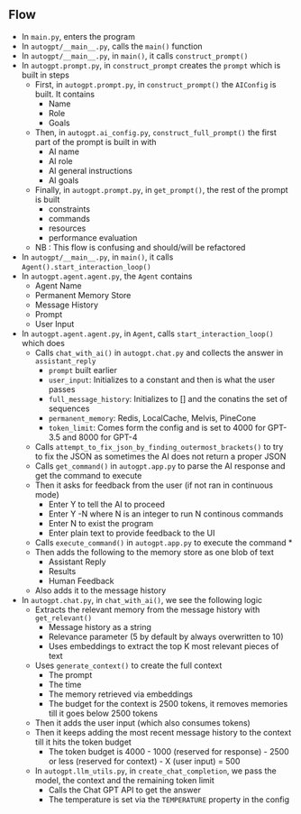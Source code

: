 ## Flow

* In `main.py`, enters the program
* In `autogpt/__main__.py`, calls the `main()` function
* In `autogpt/__main__.py`, in `main()`, it calls `construct_prompt()`
* In `autogpt.prompt.py`, in `construct_prompt` creates the `prompt` which is built in steps
  * First, in `autogpt.prompt.py`, in `construct_prompt()` the `AIConfig` is built. It contains 
    * Name
    * Role
    * Goals
  * Then, in `autogpt.ai_config.py`, `construct_full_prompt()` the first part of the prompt is built in with 
    * AI name
    * AI role
    * AI general instructions
    * AI goals
  * Finally, in `autogpt.prompt.py`, in `get_prompt()`, the rest of the prompt is built
    * constraints
    * commands
    * resources
    * performance evaluation
  * NB : This flow is confusing and should/will be refactored
* In `autogpt/__main__.py`, in `main()`, it calls `Agent().start_interaction_loop()`
* In `autogpt.agent.agent.py`, the `Agent` contains
  * Agent Name
  * Permanent Memory Store
  * Message History
  * Prompt
  * User Input
* In `autogpt.agent.agent.py`, in `Agent`, calls  `start_interaction_loop()` which does
  * Calls `chat_with_ai()` in `autogpt.chat.py` and collects the answer in `assistant_reply`
    * `prompt` built earlier
    * `user_input`: Initializes to a constant and then is what the user passes
    * `full_message_history`: Initializes to [] and the conatins the set of sequences
    * `permanent_memory`: Redis, LocalCache, Melvis, PineCone
    * `token_limit`: Comes form the config and is set to 4000 for GPT-3.5 and 8000 for GPT-4
  * Calls `attempt_to_fix_json_by_finding_outermost_brackets()` to try to fix the JSON as sometimes the AI does not return a proper JSON
  * Calls `get_command()` in `autogpt.app.py` to parse the AI response and get the command to execute
  * Then it asks for feedback from the user (if not ran in continuous mode)
    * Enter Y to tell the AI to proceed
    * Enter Y -N where N is an integer to run N continous commands
    * Enter N to exist the program
    * Enter plain text to provide feedback to the UI
  * Calls `execute_command()` in `autogpt.app.py` to execute the command
    * 
  * Then adds the following to the memory store as one blob of text
    * Assistant Reply
    * Results
    * Human Feedback
  * Also adds it to the message history
* In `autogpt.chat.py`, in `chat_with_ai()`, we see the following logic
  * Extracts the relevant memory from the message history with `get_relevant()`
    * Message history as a string
    * Relevance parameter (5 by default by always overwritten to 10)
    * Uses embeddings to extract the top K most relevant pieces of text
  * Uses `generate_context()` to create the full context
    * The prompt
    * The time
    * The memory retrieved via embeddings
    * The budget for the context is 2500 tokens, it removes memories till it goes below 2500 tokens
  * Then it adds the user input (which also consumes tokens)
  * Then it keeps adding the most recent message history to the context till it hits the token budget
    * The token budget is 4000 - 1000 (reserved for response) - 2500 or less (reserved for context) - X (user input) = 500
  * In `autogpt.llm_utils.py`, in `create_chat_completion`, we pass the model, the context and the remaining token limit
    * Calls the Chat GPT API to get the answer
    * The temperature is set via the `TEMPERATURE` property in the config